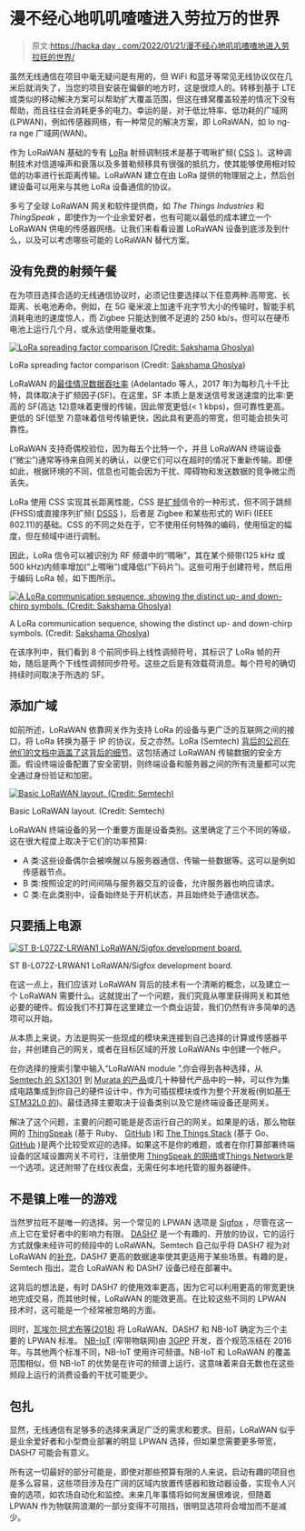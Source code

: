# 漫不经心地叽叽喳喳进入劳拉万的世界

> 原文:[https://hacka day . com/2022/01/21/漫不经心地叽叽喳喳地进入劳拉旺的世界/](https://hackaday.com/2022/01/21/casually-chirping-into-the-world-of-lorawan/)

虽然无线通信在项目中毫无疑问是有用的，但 WiFi 和蓝牙等常见无线协议仅在几米后就消失了，当您的项目安装在偏僻的地方时，这是很烦人的。转移到基于 LTE 或类似的移动解决方案可以帮助扩大覆盖范围，但这在蜂窝覆盖较差的情况下没有帮助，而且往往会消耗更多的电力。幸运的是，对于低比特率、低功耗的广域网(LPWAN)，例如传感器网络，有一种常见的解决方案，即 LoRaWAN，如 lo ng- ra nge 广域网(WAN)。

作为 LoRaWAN 基础的专有 [LoRa](https://en.wikipedia.org/wiki/LoRa) 射频调制技术是基于啁啾扩频( [CSS](https://en.wikipedia.org/wiki/Chirp_spread_spectrum) )。这种调制技术对信道噪声和衰落以及多普勒频移具有很强的抵抗力，使其能够使用相对较低的功率进行长距离传输。LoRaWAN 建立在由 LoRa 提供的物理层之上，然后创建设备可以用来与其他 LoRa 设备通信的协议。

多亏了全球 LoRaWAN 网关和软件提供商，如 *The Things Industries* 和 *ThingSpeak* ，即使作为一个业余爱好者，也有可能以最低的成本建立一个 LoRaWAN 供电的传感器网络。让我们来看看设置 LoRaWAN 设备到底涉及到什么，以及可以考虑哪些可能的 LoRaWAN 替代方案。

## 没有免费的射频午餐

在为项目选择合适的无线通信协议时，必须记住要选择以下任意两种:高带宽、长距离、长电池寿命。例如，在 5G 毫米波上加速千兆字节大小的传输时，智能手机消耗电池的速度惊人，而 Zigbee 只能达到微不足道的 250 kb/s，但可以在硬币电池上运行几个月，或永远使用能量收集。

[![LoRa spreading factor comparison (Credit: Sakshama Ghoslya)](../Images/7532904bcc8ccccccbb6630af180221e.png)](https://hackaday.com/wp-content/uploads/2022/01/SF_Comparasion_7_12.png)

LoRa spreading factor comparison (Credit: [Sakshama Ghoslya](https://www.sghoslya.com/p/lora-is-chirp-spread-spectrum.html))

LoRaWAN 的[最佳情况数据吞吐率](https://www.researchgate.net/publication/312627168_Understanding_the_limits_of_LoRaWAN) (Adelantado 等人，2017 年)为每秒几十千比特，具体取决于扩频因子(SF)。在这里，SF 本质上是发送信号发送速度的比率:更高的 SF(高达 12)意味着更慢的传输，因此带宽更低(< 1 kbps)，但可靠性更高。更低的 SF(低至 7)意味着信号传输更快，因此具有更高的带宽，但可能会损失可靠性。

LoRaWAN 支持奇偶校验位，因为每五个比特一个，并且 LoRaWAN 终端设备(“微尘”)通常等待来自网关的确认，以便它们可以在超时的情况下重新传输。即便如此，根据环境的不同，信息也可能会因为干扰、障碍物和发送数据的竞争微尘而丢失。

LoRa 使用 CSS 实现其长距离性能，CSS 是[扩频](https://en.wikipedia.org/wiki/Spread_spectrum)信令的一种形式，但不同于跳频(FHSS)或直接序列扩频( [DSSS](https://en.wikipedia.org/wiki/Direct-sequence_spread_spectrum) )，后者是 Zigbee 和某些形式的 WiFi (IEEE 802.11)的基础。CSS 的不同之处在于，它不使用任何特殊的编码，使用恒定的幅度，但在频域中进行调制。

因此，LoRa 信令可以被识别为 RF 频谱中的“啁啾”，其在某个频带(125 kHz 或 500 kHz)内频率增加(“上啁啾”)或降低(“下码片”)。这些可用于创建符号，然后用于编码 LoRa 帧，如下图所示。

[![A LoRa communication sequence, showing the distinct up- and down-chirp symbols. (Credit: Sakshama Ghoslya)](../Images/834c0bc966d0fcc1e39e32e9b78bca6b.png)](https://hackaday.com/wp-content/uploads/2022/01/LoRa_Symbols_01.png)

A LoRa communication sequence, showing the distinct up- and down-chirp symbols. (Credit: [Sakshama Ghoslya](https://www.sghoslya.com/p/lora-is-chirp-spread-spectrum.html))

在该序列中，我们看到 8 个前同步码上线性调频符号，其标识了 LoRa 帧的开始，随后是两个下线性调频同步符号。这些之后是有效载荷消息。每个符号的确切持续时间取决于所选的 SF。

## 添加广域

如前所述，LoRaWAN 依靠网关作为支持 LoRa 的设备与更广泛的互联网之间的接口，将 LoRa 转换为基于 IP 的协议，反之亦然。LoRa (Semtech) [背后的公司在他们的文档中涵盖了这背后的细节](https://lora-developers.semtech.com/documentation/tech-papers-and-guides/lora-and-lorawan)。这包括通过 LoRaWAN 传输数据的安全方面。假设终端设备配置了安全密钥，则终端设备和服务器之间的所有流量都可以完全通过身份验证和加密。

[![Basic LoRaWAN layout. (Credit: Semtech)](../Images/b977d98359fbb23088c30033e38d3d24.png)](https://hackaday.com/wp-content/uploads/2022/01/Typical_LoRa_Network.png)

Basic LoRaWAN layout. (Credit: Semtech)

LoRaWAN 终端设备的另一个重要方面是设备类别。这里确定了三个不同的等级，这在很大程度上取决于它们的功率预算:

*   A 类:这些设备偶尔会被唤醒以与服务器通信、传输一些数据等。这可以是例如传感器节点。
*   B 类:按照设定的时间间隔与服务器交互的设备，允许服务器也响应请求。
*   C 类:在此类别中，设备始终处于开机状态，并且始终处于通信状态。

## 只要插上电源

[![ST B-L072Z-LRWAN1 LoRaWAN/Sigfox development board.](../Images/a14b0f8c6c51c2ed37e814a2f47a8051.png)](https://hackaday.com/wp-content/uploads/2022/01/STM_B-L072Z-LRWAN1.jpg)

ST B-L072Z-LRWAN1 LoRaWAN/Sigfox development board.

在这一点上，我们应该对 LoRaWAN 背后的技术有一个清晰的概念，以及建立一个 LoRaWAN 需要什么。这就提出了一个问题，我们究竟从哪里获得网关和其他必要的硬件。假设我们不打算在这里建立一个商业运营，我们仍然有许多简单的选项可以开始。

从本质上来说，方法是购买一些现成的模块来连接到自己选择的计算或传感器平台，并创建自己的网关，或者在目标区域的开放 LoRaWANs 中创建一个帐户。

在你选择的搜索引擎中输入“LoRaWAN module ”,你会得到各种选择，从 [Semtech 的 SX1301](https://www.semtech.com/products/wireless-rf/lora-core/sx1301) 到 [Murata 的产品](https://www.murata.com/en-us/products/connectivitymodule/lpwa/overview/lora)或几十种替代产品中的一种，可以作为集成电路集成到你自己的硬件设计中，作为可插拔模块或作为整个开发板(例如[基于 STM32L0 的](https://www.st.com/en/evaluation-tools/b-l072z-lrwan1.html))。最佳选择主要取决于设备类别以及它是终端设备还是网关。

解决了这个问题，主要的问题可能是是否运行自己的网关。如果是的话，那么物联网的 [ThingSpeak](https://en.wikipedia.org/wiki/ThingSpeak) (基于 Ruby、 [GitHub](https://github.com/iobridge/thingspeak/) )和 [The Things Stack](https://www.thethingsindustries.com/docs/getting-started/what-is-tts/) (基于 Go、 [GitHub](https://github.com/thethingsnetwork/lorawan-stack) )是两个比较受欢迎的选择。如果这不是你的难题，或者在你打算部署终端设备的区域设置网关不可行，注册使用 [ThingSpeak 的网络](https://thingspeak.com/login?skipSSOCheck=true)或[Things Network](https://www.thethingsnetwork.org/)是一个选项。这还附带了在线仪表盘，无需任何本地托管的服务器硬件。

## 不是镇上唯一的游戏

当然罗拉旺不是唯一的选择。另一个常见的 LPWAN 选项是 [Sigfox](https://en.wikipedia.org/wiki/Sigfox) ，尽管在这一点上它在爱好者中的影响力有限。 [DASH7](https://en.wikipedia.org/wiki/DASH7) 是一个有趣的、开放的协议，它的运行方式就像未经许可的频段中的 LoRaWAN。Semtech 自己似乎将 DASH7 视为对 LoRaWAN 的[补充](https://tech-journal.semtech.com/making-the-most-of-the-unlicensed-spectrum)，DASH7 更高的数据速率使其更适用于某些场景。有趣的是，Semtech 指出，混合 LoRaWAN 和 DASH7 设备已经在部署中。

这背后的想法是，有时 DASH7 的使用效率更高，因为它可以利用更高的带宽更快地完成交易，而其他时候，LoRaWAN 的能效更高。在比较这些不同的 LPWAN 技术时，这可能是一个经常被忽略的方面。

同时，[瓦埃尔·阿尤布等(2018)](https://hal.archives-ouvertes.fr/hal-01901612/file/_LARGE__bf_Internet_of_Mobile_Things__Overview_of_LoRaWAN__DASH7__and__NB_IoT_in_LPWANs_standards_and_Supported_Mobility.pdf) 将 LoRaWAN、DASH7 和 NB-IoT 确定为三个主要的 LPWAN 标准。 [NB-IoT](https://en.wikipedia.org/wiki/Narrowband_IoT) (窄带物联网)由 [3GPP](https://en.wikipedia.org/wiki/3GPP) 开发，首个规范冻结在 2016 年。与其他两个标准不同，NB-IoT 使用许可频谱。NB-IoT 和 LoRaWAN 的覆盖范围相似，但 NB-IoT 的优势是在许可的频谱上运行，这意味着来自无数也在这些频段上运行的消费设备的干扰可能更少。

## 包扎

显然，无线通信有足够多的选择来满足广泛的需求和要求。目前，LoRaWAN 似乎是业余爱好者和小型商业部署的明显 LPWAN 选择，但如果您需要更多带宽，DASH7 可能会有意义。

所有这一切最好的部分可能是，即使对那些预算有限的人来说，启动有趣的项目也是多么容易，这些项目涉及在广阔的区域内放置传感器和致动器设备，实现令人兴奋的选项，如农场自动化和监控。未来几年事情将如何发展很难说，但随着 LPWAN 作为物联网浪潮的一部分变得不可阻挡，很明显选项将会增加而不是减少。